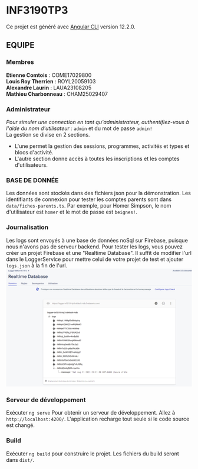 # INF3190TP3

Ce projet est généré avec [Angular CLI](https://github.com/angular/angular-cli) version 12.2.0.

## EQUIPE

### Membres

**Etienne Comtois** : COME17029800  
**Louis Roy Therrien** : ROYL20059103  
**Alexandre Laurin** : LAUA23108205  
**Mathieu Charbonneau** : CHAM25029407


### Administrateur

_Pour simuler une connection en tant qu'administrateur, authentifiez-vous à l'aide du nom d'utilisateur :_ `admin` et du mot de passe `admin!`  
La gestion se divise en 2 sections.

- L'une permet la gestion des sessions, programmes, activités et types et blocs d'activité.
- L'autre section donne accès à toutes les inscriptions et les comptes d'utilisateurs.

### BASE DE DONNÉE
Les données sont stockés dans des fichiers json pour la démonstration. Les identifiants de connexion pour tester les comptes parents sont dans `data/fiches-parents.ts`.
Par exemple, pour Homer Simpson, le nom d'utilisateur est `homer` et le mot de passe est `beignes!`.

### Journalisation
Les logs sont envoyés à une base de données noSql sur Firebase, puisque nous n'avons pas de serveur backend.
Pour tester les logs, vous pouvez créer un projet Firebase et une "Realtime Database". Il suffit de modifier l'url dans le LoggerService pour mettre celui de votre projet de test et ajouter `logs.json` à la fin de l'url.
![Firebase](src/assets/img/capture.png)


### Serveur de développement

Exécuter `ng serve` Pour obtenir un serveur de développement. Allez à `http://localhost:4200/`. L'application recharge tout seule si le code source est changé.

### Build

Exécuter `ng build` pour construire le projet. Les fichiers du build seront dans `dist/`.
